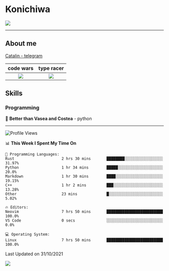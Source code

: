 # Konichiwa
![](https://github.com/Catalinhimself/Catalinhimself/blob/main/Sakura_Nene_CPP.jpg)

---

## About me
[Catalin - telegram](https://t.me/catalinhimself) 


code wars             |  type racer
:-------------------------:|:-------------------------:
[![](https://www.codewars.com/users/Catalinhimself/badges/micro)](https://www.codewars.com/users/Catalinhimself)  |  [![](https://data.typeracer.com/misc/badge?user=catalinhimself)](https://data.typeracer.com/pit/profile?user=catalinhimself&ref=badge)


## Skills
### Programming
🥇 **Better than Vasea and Costea** - python

-----
<!--START_SECTION:waka-->
![Profile Views](http://img.shields.io/badge/Profile%20Views-9-blue)

📊 **This Week I Spent My Time On** 

```text
💬 Programming Languages: 
Rust                     2 hrs 30 mins       ████████░░░░░░░░░░░░░░░░░   31.97% 
Python                   1 hr 34 mins        █████░░░░░░░░░░░░░░░░░░░░   20.0% 
Markdown                 1 hr 30 mins        ████░░░░░░░░░░░░░░░░░░░░░   19.15% 
C++                      1 hr 2 mins         ███░░░░░░░░░░░░░░░░░░░░░░   13.28% 
Other                    23 mins             █░░░░░░░░░░░░░░░░░░░░░░░░   5.02%

🔥 Editors: 
Neovim                   7 hrs 50 mins       █████████████████████████   100.0% 
VS Code                  0 secs              ░░░░░░░░░░░░░░░░░░░░░░░░░   0.0%

💻 Operating System: 
Linux                    7 hrs 50 mins       █████████████████████████   100.0%

```


 Last Updated on 31/10/2021
<!--END_SECTION:waka-->

![](https://github-readme-stats.vercel.app/api/wakatime?username=catalinhimself&theme=calm&layout=compact)

  


